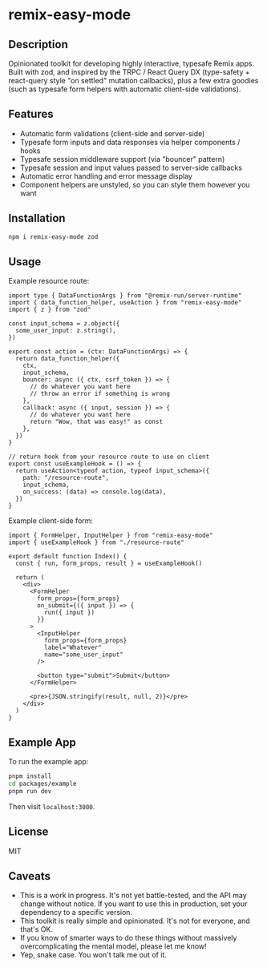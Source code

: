 # remix-easy-mode

## Description

Opinionated toolkit for developing highly interactive, typesafe Remix apps. Built with zod, and inspired by the TRPC / React Query DX (type-safety + react-query style "on settled" mutation callbacks), plus a few extra goodies (such as typesafe form helpers with automatic client-side validations).

## Features

- Automatic form validations (client-side and server-side)
- Typesafe form inputs and data responses via helper components / hooks
- Typesafe session middleware support (via "bouncer" pattern)
- Typesafe session and input values passed to server-side callbacks
- Automatic error handling and error message display
- Component helpers are unstyled, so you can style them however you want

## Installation

```bash
npm i remix-easy-mode zod
```

## Usage

Example resource route:

```tsx
import type { DataFunctionArgs } from "@remix-run/server-runtime"
import { data_function_helper, useAction } from "remix-easy-mode"
import { z } from "zod"

const input_schema = z.object({
  some_user_input: z.string(),
})

export const action = (ctx: DataFunctionArgs) => {
  return data_function_helper({
    ctx,
    input_schema,
    bouncer: async ({ ctx, csrf_token }) => {
      // do whatever you want here
      // throw an error if something is wrong
    },
    callback: async ({ input, session }) => {
      // do whatever you want here
      return "Wow, that was easy!" as const
    },
  })
}

// return hook from your resource route to use on client
export const useExampleHook = () => {
  return useAction<typeof action, typeof input_schema>({
    path: "/resource-route",
    input_schema,
    on_success: (data) => console.log(data),
  })
}
```

Example client-side form:

```tsx
import { FormHelper, InputHelper } from "remix-easy-mode"
import { useExampleHook } from "./resource-route"

export default function Index() {
  const { run, form_props, result } = useExampleHook()

  return (
    <div>
      <FormHelper
        form_props={form_props}
        on_submit={({ input }) => {
          run({ input })
        }}
      >
        <InputHelper
          form_props={form_props}
          label="Whatever"
          name="some_user_input"
        />

        <button type="submit">Submit</button>
      </FormHelper>

      <pre>{JSON.stringify(result, null, 2)}</pre>
    </div>
  )
}
```

## Example App

To run the example app:

```bash
pnpm install
cd packages/example
pnpm run dev
```

Then visit `localhost:3000`.

## License

MIT

## Caveats

- This is a work in progress. It's not yet battle-tested, and the API may change without notice. If you want to use this in production, set your dependency to a specific version.
- This toolkit is really simple and opinionated. It's not for everyone, and that's OK.
- If you know of smarter ways to do these things without massively overcomplicating the mental model, please let me know!
- Yep, snake case. You won't talk me out of it.
